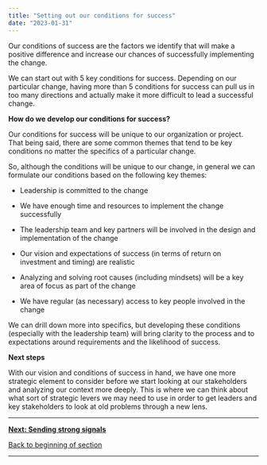 ```yaml
---
title: "Setting out our conditions for success"
date: "2023-01-31"
---
```


Our conditions of success are the factors we identify that will make a positive difference and increase our chances of successfully implementing the change.

We can start out with 5 key conditions for success. Depending on our particular change, having more than 5 conditions for success can pull us in too many directions and actually make it more difficult to lead a successful change.

**How do we develop our conditions for success?**

Our conditions for success will be unique to our organization or project. That being said, there are some common themes that tend to be key conditions no matter the specifics of a particular change.

So, although the conditions will be unique to our change, in general we can formulate our conditions based on the following key themes:

- Leadership is committed to the change

- We have enough time and resources to implement the change successfully

- The leadership team and key partners will be involved in the design and implementation of the change

- Our vision and expectations of success (in terms of return on investment and timing) are realistic

- Analyzing and solving root causes (including mindsets) will be a key area of focus as part of the change

- We have regular (as necessary) access to key people involved in the change

We can drill down more into specifics, but developing these conditions (especially with the leadership team) will bring clarity to the process and to expectations around requirements and the likelihood of success.

**Next steps**

With our vision and conditions of success in hand, we have one more strategic element to consider before we start looking at our stakeholders and analyzing our context more deeply. This is where we can think about what sort of strategic levers we may need to use in order to get leaders and key stakeholders to look at old problems through a new lens.

* * *

[******Next: Sending strong signals******](/sending-strong-signals/)

[Back to beginning of section](/laying-our-foundation-for-successful-change/)

* * *
